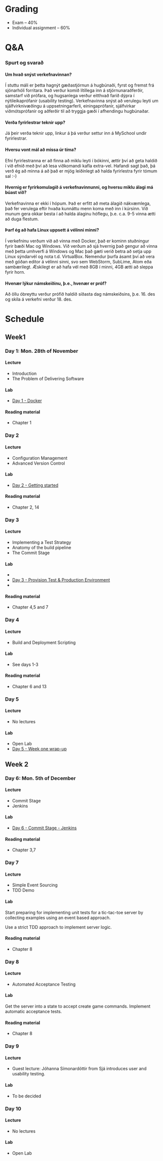 # Grading

* Exam – 40%
* Individual assignment – 60%

# Q&A
### Spurt og svarað

#### Um hvað snýst verkefnavinnan?
Í stuttu máli er þetta hagnýt gæðastjórnun á hugbúnaði, fyrst og fremst frá sjónarhóli forritara. Það verður komið lítillega inn á stjórnunaraðferðir, samstarf við prófara, og hugsanlega verður eitthvað farið dýpra í nýtileikaprófanir (usability testing). Verkefnavinna snýst að verulegu leyti um sjálfvirknivæðingu á uppsetningarferli, einingaprófanir, sjálfvirkar viðmótsprófanir og aðferðir til að tryggja gæði í afhendingu hugbúnaðar.

#### Verða fyrirlestrar teknir upp?
Já þeir verða teknir upp, linkur á þá verður settur inn á MySchool undir fyrirlestrar.

#### Hversu vont mál að missa úr tíma?
Efni fyrirlestranna er að finna að miklu leyti í bókinni, ættir því að geta haldið í við efnið með því að lesa viðkomandi kafla extra-vel. Hafandi sagt það, þá verð ég að minna á að það er mjög leiðinlegt að halda fyrirlestra fyrir tómum sal :-)

#### Hvernig er fyrirkomulagið á verkefnavinnunni, og hversu miklu álagi má búast við?
Verkefnavinna er ekki í hópum. Það er erfitt að meta álagið nákvæmlega, það fer verulega eftir hvaða kunnáttu menn koma með inn í kúrsinn. Við munum gera okkar besta í að halda álaginu hóflegu, þ.e. c.a. 9-5 vinna ætti að duga flestum.

#### Þarf ég að hafa Linux uppsett á vélinni minni?
Í verkefninu verðum við að vinna með Docker, það er kominn stuðningur fyrir bæði Mac og Windows. Við verðum að sjá hvernig það gengur að vinna með þetta umhverfi á Windows og Mac það gæti verið betra að setja upp Linux sýndarvél og nota t.d. VirtualBox. Nemendur þurfa ásamt því að vera með góðan editor á vélinni sinni, svo sem WebStorm, SubLime, Atom eða sambærilegt. Æskilegt er að hafa vél með 8GB í minni, 4GB ætti að sleppa fyrir horn.

#### Hvenær lýkur námskeiðinu, þ.e., hvenær er próf?
Að öllu óbreyttu verður prófið haldið síðasta dag námskeiðsins, þ.e. 16. des og skila á verkefni verður 18. des.

# Schedule
## Week1
### Day 1: Mon. 28th of November
#### Lecture
* Introduction
* The Problem of Delivering Software

#### Lab
* [Day 1 - Docker](./days/day1.md)

#### Reading material
* Chapter 1

### Day 2
#### Lecture
* Configuration Management
* Advanced Version Control

#### Lab
* [Day 2 - Getting started](./days/day2.md)

#### Reading material
* Chapter 2, 14

### Day 3
#### Lecture
* Implementing a Test Strategy
* Anatomy of the build pipeline
* The Commit Stage

#### Lab
*
* [Day 3 - Provision Test & Production Environment](./days/day3.md)
*

#### Reading material
* Chapter 4,5 and 7

### Day 4
#### Lecture
* Build and Deployment Scripting

#### Lab
* See days 1-3

#### Reading material
* Chapter 6 and 13

### Day 5
#### Lecture
* No lectures

#### Lab
* Open Lab
* [Day 5 - Week one wrap-up](./days/day5.md)

## Week 2
### Day 6: Mon. 5th of December
#### Lecture
* Commit Stage
* Jenkins

#### Lab
* [Day 6 - Commit Stage - Jenkins](./days/day6.md)

#### Reading material
* Chapter 3,7

### Day 7
#### Lecture
* Simple Event Sourcing
* TDD Demo

#### Lab
Start preparing for implementing unit tests for a tic-tac-toe server by collecting examples using an event based approach.

Use a strict TDD approach to implement server logic.

#### Reading material
* Chapter 8

### Day 8
#### Lecture
* Automated Acceptance Testing

#### Lab
Get the server into a state to accept create game commands. Implement automatic acceptance tests.

#### Reading material
* Chapter 8

### Day 9
#### Lecture
* Guest lecture: Jóhanna Símonardóttir from Sjá introduces user and usability testing.

#### Lab
* To be decided

### Day 10
#### Lecture
* No lectures

#### Lab
* Open Lab
